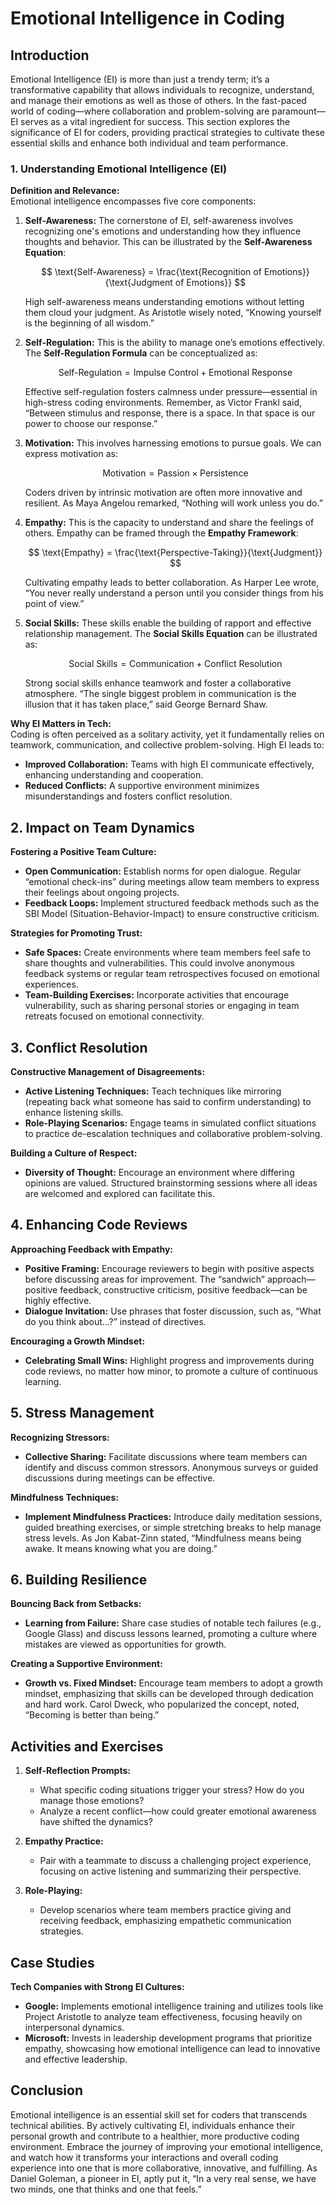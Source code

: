# Emotional Intelligence in Coding

## Introduction
Emotional Intelligence (EI) is more than just a trendy term; it’s a transformative capability that allows individuals to recognize, understand, and manage their emotions as well as those of others. In the fast-paced world of coding—where collaboration and problem-solving are paramount—EI serves as a vital ingredient for success. This section explores the significance of EI for coders, providing practical strategies to cultivate these essential skills and enhance both individual and team performance.

### 1. Understanding Emotional Intelligence (EI)

**Definition and Relevance:**  
Emotional intelligence encompasses five core components:

1. **Self-Awareness:** The cornerstone of EI, self-awareness involves recognizing one's emotions and understanding how they influence thoughts and behavior. This can be illustrated by the **Self-Awareness Equation**:

   $$ \text{Self-Awareness} = \frac{\text{Recognition of Emotions}}{\text{Judgment of Emotions}} $$

   High self-awareness means understanding emotions without letting them cloud your judgment. As Aristotle wisely noted, “Knowing yourself is the beginning of all wisdom.”

2. **Self-Regulation:** This is the ability to manage one’s emotions effectively. The **Self-Regulation Formula** can be conceptualized as:

   $$ \text{Self-Regulation} = \text{Impulse Control} + \text{Emotional Response} $$

   Effective self-regulation fosters calmness under pressure—essential in high-stress coding environments. Remember, as Victor Frankl said, “Between stimulus and response, there is a space. In that space is our power to choose our response.”

3. **Motivation:** This involves harnessing emotions to pursue goals. We can express motivation as:

   $$ \text{Motivation} = \text{Passion} \times \text{Persistence} $$

   Coders driven by intrinsic motivation are often more innovative and resilient. As Maya Angelou remarked, “Nothing will work unless you do.”

4. **Empathy:** This is the capacity to understand and share the feelings of others. Empathy can be framed through the **Empathy Framework**:

   $$ \text{Empathy} = \frac{\text{Perspective-Taking}}{\text{Judgment}} $$

   Cultivating empathy leads to better collaboration. As Harper Lee wrote, “You never really understand a person until you consider things from his point of view.”

5. **Social Skills:** These skills enable the building of rapport and effective relationship management. The **Social Skills Equation** can be illustrated as:

   $$ \text{Social Skills} = \text{Communication} + \text{Conflict Resolution} $$

   Strong social skills enhance teamwork and foster a collaborative atmosphere. “The single biggest problem in communication is the illusion that it has taken place,” said George Bernard Shaw.

**Why EI Matters in Tech:**  
Coding is often perceived as a solitary activity, yet it fundamentally relies on teamwork, communication, and collective problem-solving. High EI leads to:
- **Improved Collaboration:** Teams with high EI communicate effectively, enhancing understanding and cooperation.
- **Reduced Conflicts:** A supportive environment minimizes misunderstandings and fosters conflict resolution.

## 2. Impact on Team Dynamics

**Fostering a Positive Team Culture:**
- **Open Communication:** Establish norms for open dialogue. Regular “emotional check-ins” during meetings allow team members to express their feelings about ongoing projects.
- **Feedback Loops:** Implement structured feedback methods such as the SBI Model (Situation-Behavior-Impact) to ensure constructive criticism.

**Strategies for Promoting Trust:**
- **Safe Spaces:** Create environments where team members feel safe to share thoughts and vulnerabilities. This could involve anonymous feedback systems or regular team retrospectives focused on emotional experiences.
- **Team-Building Exercises:** Incorporate activities that encourage vulnerability, such as sharing personal stories or engaging in team retreats focused on emotional connectivity.

## 3. Conflict Resolution

**Constructive Management of Disagreements:**
- **Active Listening Techniques:** Teach techniques like mirroring (repeating back what someone has said to confirm understanding) to enhance listening skills.
- **Role-Playing Scenarios:** Engage teams in simulated conflict situations to practice de-escalation techniques and collaborative problem-solving.

**Building a Culture of Respect:**
- **Diversity of Thought:** Encourage an environment where differing opinions are valued. Structured brainstorming sessions where all ideas are welcomed and explored can facilitate this.

## 4. Enhancing Code Reviews

**Approaching Feedback with Empathy:**
- **Positive Framing:** Encourage reviewers to begin with positive aspects before discussing areas for improvement. The “sandwich” approach—positive feedback, constructive criticism, positive feedback—can be highly effective.
- **Dialogue Invitation:** Use phrases that foster discussion, such as, “What do you think about…?” instead of directives.

**Encouraging a Growth Mindset:**
- **Celebrating Small Wins:** Highlight progress and improvements during code reviews, no matter how minor, to promote a culture of continuous learning. 

## 5. Stress Management

**Recognizing Stressors:**
- **Collective Sharing:** Facilitate discussions where team members can identify and discuss common stressors. Anonymous surveys or guided discussions during meetings can be effective.

**Mindfulness Techniques:**
- **Implement Mindfulness Practices:** Introduce daily meditation sessions, guided breathing exercises, or simple stretching breaks to help manage stress levels. As Jon Kabat-Zinn stated, “Mindfulness means being awake. It means knowing what you are doing.”

## 6. Building Resilience

**Bouncing Back from Setbacks:**
- **Learning from Failure:** Share case studies of notable tech failures (e.g., Google Glass) and discuss lessons learned, promoting a culture where mistakes are viewed as opportunities for growth.

**Creating a Supportive Environment:**
- **Growth vs. Fixed Mindset:** Encourage team members to adopt a growth mindset, emphasizing that skills can be developed through dedication and hard work. Carol Dweck, who popularized the concept, noted, “Becoming is better than being.”

## Activities and Exercises

1. **Self-Reflection Prompts:**
   - What specific coding situations trigger your stress? How do you manage those emotions?
   - Analyze a recent conflict—how could greater emotional awareness have shifted the dynamics?

2. **Empathy Practice:**
   - Pair with a teammate to discuss a challenging project experience, focusing on active listening and summarizing their perspective.

3. **Role-Playing:**
   - Develop scenarios where team members practice giving and receiving feedback, emphasizing empathetic communication strategies.

## Case Studies

**Tech Companies with Strong EI Cultures:**
- **Google:** Implements emotional intelligence training and utilizes tools like Project Aristotle to analyze team effectiveness, focusing heavily on interpersonal dynamics.
- **Microsoft:** Invests in leadership development programs that prioritize empathy, showcasing how emotional intelligence can lead to innovative and effective leadership.

## Conclusion
Emotional intelligence is an essential skill set for coders that transcends technical abilities. By actively cultivating EI, individuals enhance their personal growth and contribute to a healthier, more productive coding environment. Embrace the journey of improving your emotional intelligence, and watch how it transforms your interactions and overall coding experience into one that is more collaborative, innovative, and fulfilling. As Daniel Goleman, a pioneer in EI, aptly put it, “In a very real sense, we have two minds, one that thinks and one that feels.”
